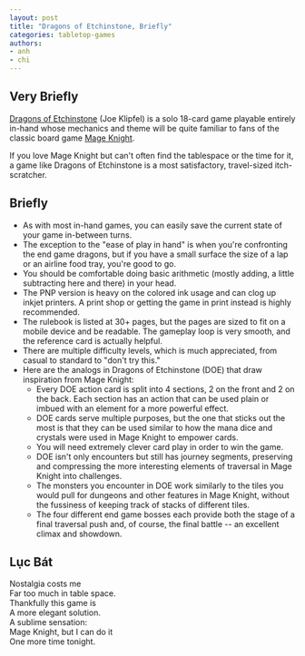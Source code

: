 ```yaml
---
layout: post
title: "Dragons of Etchinstone, Briefly"
categories: tabletop-games
authors: 
- anh
- chi
---
```


## Very Briefly

[Dragons of Etchinstone](https://www.thegamecrafter.com/games/dragons-of-etchinstone) (Joe Klipfel) is a solo 18-card game playable entirely in-hand whose mechanics and theme will be quite familiar to fans of the classic board game [Mage Knight](https://boardgamegeek.com/boardgame/96848/mage-knight-board-game). 

If you love Mage Knight but can't often find the tablespace or the time for it, a game like Dragons of Etchinstone is a most satisfactory, travel-sized itch-scratcher.

## Briefly

* As with most in-hand games, you can easily save the current state of your game in-between turns.
* The exception to the "ease of play in hand" is when you're confronting the end game dragons, but if you have a small surface the size of a lap or an airline food tray, you're good to go.
* You should be comfortable doing basic arithmetic (mostly adding, a little subtracting here and there) in your head.
* The PNP version is heavy on the colored ink usage and can clog up inkjet printers. A print shop or getting the game in print instead is highly recommended.
* The rulebook is listed at 30+ pages, but the pages are sized to fit on a mobile device and be readable. The gameplay loop is very smooth, and the reference card is actually helpful.
* There are multiple difficulty levels, which is much appreciated, from casual to standard to "don't try this."
* Here are the analogs in Dragons of Etchinstone (DOE) that draw inspiration from Mage Knight:
  * Every DOE action card is split into 4 sections, 2 on the front and 2 on the back. Each section has an action that can be used plain or imbued with an element for a more powerful effect. 
  * DOE cards serve multiple purposes, but the one that sticks out the most is that they can be used similar to how the mana dice and crystals were used in Mage Knight to empower cards.
  * You will need extremely clever card play in order to win the game.
  * DOE isn't only encounters but still has journey segments, preserving and compressing the more interesting elements of traversal in Mage Knight into challenges.
  * The monsters you encounter in DOE work similarly to the tiles you would pull for dungeons and other features in Mage Knight, without the fussiness of keeping track of stacks of different tiles.
  * The four different end game bosses each provide both the stage of a final traversal push and, of course, the final battle -- an excellent climax and showdown.

## Lục Bát

Nostalgia costs me \
Far too much in table space. \
Thankfully this game is \
A more elegant solution. \
A sublime sensation: \
Mage Knight, but I can do it \
One more time tonight.




